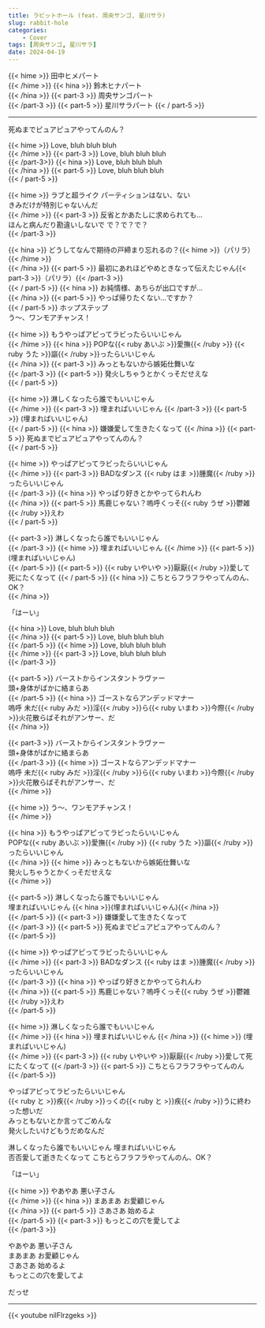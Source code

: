 ```yaml
---
title: ラビットホール (feat. 周央サンゴ, 星川サラ)
slug: rabbit-hole
categories:
    - Cover
tags: [周央サンゴ, 星川サラ]
date: 2024-04-19
---
```


{{< hime >}}
田中ヒメパート  
{{< /hime >}}
{{< hina >}}
鈴木ヒナパート  
{{< /hina >}}
{{< part-3 >}}
周央サンゴパート  
{{< /part-3 >}}
{{<  part-5 >}}
星川サラパート
{{< / part-5 >}}

---

死ぬまでピュアピュアやってんのん？  

{{< hime >}}
Love, bluh bluh bluh  
{{< /hime >}}
{{< part-3 >}}
Love, bluh bluh bluh  
{{< /part-3>}}
{{< hina >}}
Love, bluh bluh bluh  
{{< /hina >}}
{{<  part-5 >}}
Love, bluh bluh bluh  
{{< / part-5 >}}

{{< hime >}}
ラブと超ライク パーティションはない、ない  
きみだけが特別じゃないんだ  
{{< /hime >}}
{{< part-3 >}}
反省とかあたしに求められても…  
ほんと病んだり勘違いしないで で？で？で？  
{{< /part-3 >}}

{{< hina >}}
どうしてなんで期待の戸締まり忘れるの？{{< hime >}}（パリラ）{{< /hime >}}  
{{< /hina >}}
{{<  part-5 >}}
最初にあれほどやめときなって伝えたじゃん{{< part-3 >}}（パリラ）{{< /part-3 >}}  
{{< / part-5 >}}
{{< hina >}}
お純情様、あちらが出口ですが…  
{{< /hina >}}
{{<  part-5 >}}
やっぱ帰りたくない…ですか？  
{{< / part-5 >}}
ホップステップ  
う～、ワンモアチャンス！  

{{< hime >}}
もうやっぱアピってラビったらいいじゃん  
{{< /hime >}}
{{< hina >}}
POPな{{< ruby あいぶ >}}愛撫{{< /ruby >}} {{< ruby うた >}}謳{{< /ruby >}}ったらいいじゃん  
{{< /hina >}}
{{< part-3 >}}
みっともないから嫉妬仕舞いな  
{{< /part-3 >}}
{{<  part-5 >}}
発火しちゃうとかくっそだせえな  
{{< / part-5 >}}

{{< hime >}}
淋しくなったら誰でもいいじゃん  
{{< /hime >}}
{{< part-3 >}}
埋まればいいじゃん 
{{< /part-3 >}}
{{<  part-5 >}}
(埋まればいいじゃん)  
{{< / part-5 >}}
{{< hina >}}
嫌嫌愛して生きたくなって 
{{< /hina >}}
{{<  part-5 >}}
死ぬまでピュアピュアやってんのん？  
{{< / part-5 >}}

{{< hime >}}
やっぱアピってラビったらいいじゃん  
{{< /hime >}}
{{< part-3 >}}
BADなダンス {{< ruby はま >}}腫魔{{< /ruby >}}ったらいいじゃん  
{{< /part-3 >}}
{{< hina >}}
やっぱり好きとかやってられんわ  
{{< /hina >}}
{{<  part-5 >}}
馬鹿じゃない？嗚呼くっそ{{< ruby うぜ >}}鬱雑{{< /ruby >}}えわ  
{{< / part-5 >}}

{{< part-3 >}}
淋しくなったら誰でもいいじゃん  
{{< /part-3 >}}
{{< hime >}}
埋まればいいじゃん 
{{< /hime >}}
{{< part-5 >}}
(埋まればいいじゃん)  
{{< /part-5 >}}
{{<  part-5 >}}
{{< ruby いやいや >}}厭厭{{< /ruby >}}愛して死にたくなって 
{{< / part-5 >}}
{{< hina >}}
こちとらフラフラやってんのん、OK？  
{{< /hina >}}

「はーい」  

{{< hina >}}
Love, bluh bluh bluh  
{{< /hina >}}
{{< part-5 >}}
Love, bluh bluh bluh  
{{< /part-5 >}}
{{< hime >}}
Love, bluh bluh bluh  
{{< /hime >}}
{{< part-3 >}}
Love, bluh bluh bluh  
{{< /part-3 >}}

{{< part-5 >}}
バーストからインスタントラヴァー  
頭+身体がばかに絡まらあ  
{{< /part-5 >}}
{{< hina >}}
ゴーストならアンデッドマナー  
嗚呼 未だ{{< ruby みだ >}}淫{{< /ruby >}}ら{{< ruby いまわ >}}今際{{< /ruby >}}火花散らばそれがアンサー、だ  
{{< /hina >}}

{{< part-3 >}}
バーストからインスタントラヴァー  
頭+身体がばかに絡まらあ  
{{< /part-3 >}}
{{< hime >}}
ゴーストならアンデッドマナー  
嗚呼 未だ{{< ruby みだ >}}淫{{< /ruby >}}ら{{< ruby いまわ >}}今際{{< /ruby >}}火花散らばそれがアンサー、だ  
{{< /hime >}}

{{< hime >}}
う～、ワンモアチャンス！  
{{< /hime >}}

{{< hina >}}
もうやっぱアピってラビったらいいじゃん  
POPな{{< ruby あいぶ >}}愛撫{{< /ruby >}} {{< ruby うた >}}謳{{< /ruby >}}ったらいいじゃん  
{{< /hina >}}
{{< hime >}}
みっともないから嫉妬仕舞いな  
発火しちゃうとかくっそだせえな  
{{< /hime >}}

{{< part-5 >}}
淋しくなったら誰でもいいじゃん  
埋まればいいじゃん {{< hina >}}(埋まればいいじゃん){{< /hina >}}  
{{< /part-5 >}}
{{< part-3 >}}
嫌嫌愛して生きたくなって  
{{< /part-3 >}}
{{< part-5 >}}
死ぬまでピュアピュアやってんのん？  
{{< /part-5 >}}

{{< hime >}}
やっぱアピってラビったらいいじゃん  
{{< /hime >}}
{{< part-3 >}}
BADなダンス {{< ruby はま >}}腫魔{{< /ruby >}}ったらいいじゃん  
{{< /part-3 >}}
{{< hina >}}
やっぱり好きとかやってられんわ  
{{< /hina >}}
{{< part-5 >}}
馬鹿じゃない？嗚呼くっそ{{< ruby うぜ >}}鬱雑{{< /ruby >}}えわ  
{{< /part-5 >}}

{{< hime >}}
淋しくなったら誰でもいいじゃん  
{{< /hime >}}
{{< hina >}}
埋まればいいじゃん 
{{< /hina >}}
{{< hime >}}
(埋まればいいじゃん)  
{{< /hime >}}
{{< part-3 >}}
{{< ruby いやいや >}}厭厭{{< /ruby >}}愛して死にたくなって 
{{< /part-3 >}}
{{< part-5 >}}
こちとらフラフラやってんのん  
{{< /part-5 >}}

やっぱアピってラビったらいいじゃん  
{{< ruby と >}}疾{{< /ruby >}}っくの{{< ruby と >}}疾{{< /ruby >}}うに終わった想いだ  
みっともないとか言ってごめんな  
発火したいけどもうだめなんだ  

淋しくなったら誰でもいいじゃん 埋まればいいじゃん  
否否愛して逝きたくなって こちとらフラフラやってんのん、OK？  

「はーい」  

{{< hime >}}
やあやあ 悪い子さん  
{{< /hime >}}
{{< hina >}}
まあまあ お愛顧じゃん  
{{< /hina >}}
{{< part-5 >}}
さあさあ 始めるよ  
{{< /part-5 >}}
{{< part-3 >}}
もっとこの穴を愛してよ  
{{< /part-3 >}}

やあやあ 悪い子さん  
まあまあ お愛顧じゃん  
さあさあ 始めるよ  
もっとこの穴を愛してよ  

だっせ  


---

{{< youtube nilFlrzgeks >}}